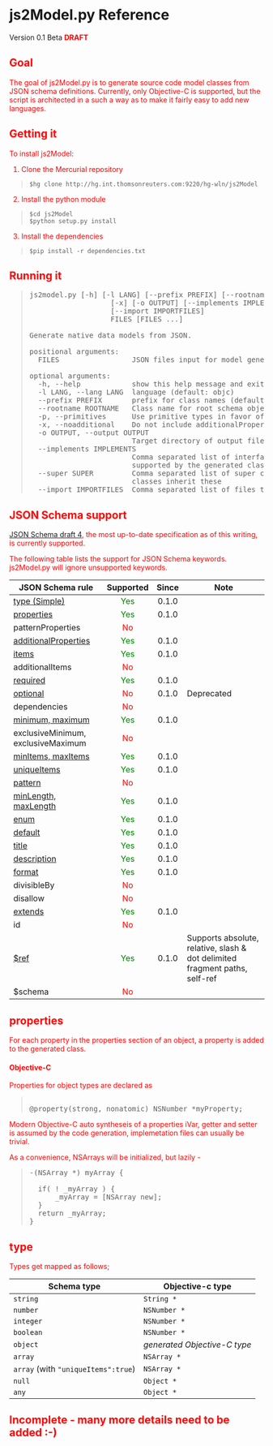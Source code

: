 # js2Model.py Reference

Version 0.1 Beta <font color="red"><b>DRAFT</b></span>

## Goal

The goal of js2Model.py is to generate source code model classes from JSON schema definitions. Currently, only Objective-C is supported, but the script is architected in a such a way as to make it fairly easy to add new languages.

## Getting it

To install js2Model:

1) Clone the Mercurial repository

> ```
> $hg clone http://hg.int.thomsonreuters.com:9220/hg-wln/js2Model 
> ```

2) Install the python module  

> ```
> $cd js2Model
> $python setup.py install
> ```

3) Install the dependencies

> ```
> $pip install -r dependencies.txt
> ```

## Running it

> <pre>
> js2model.py [-h] [-l LANG] [--prefix PREFIX] [--rootname ROOTNAME] [-p]
>                    [-x] [-o OUTPUT] [--implements IMPLEMENTS] [--super SUPER]
>                    [--import IMPORTFILES]
>                    FILES [FILES ...]
> 
> Generate native data models from JSON.
> 
> positional arguments:
>   FILES                 JSON files input for model generation
> 
> optional arguments:
>   -h, --help            show this help message and exit
>   -l LANG, --lang LANG  language (default: objc)
>   --prefix PREFIX       prefix for class names (default: TR)
>   --rootname ROOTNAME   Class name for root schema object (default: fileName)
>   -p, --primitives      Use primitive types in favor of object wrappers
>   -x, --noadditional    Do not include additionalProperties in models
>   -o OUTPUT, --output OUTPUT
>                         Target directory of output files
>   --implements IMPLEMENTS
>                         Comma separated list of interface(s)|protocol(s)
>                         supported by the generated classes
>   --super SUPER         Comma separated list of super classes. Generated
>                         classes inherit these
>   --import IMPORTFILES  Comma separated list of files to @import
> </pre>



## JSON Schema support

[JSON Schema draft 4](http://tools.ietf.org/html/draft-zyp-json-schema-04), the most up-to-date specification as of this writing, is currently supported.

The following table lists the support for JSON Schema keywords. js2Model.py will ignore unsupported keywords. 

| JSON Schema rule                                                                                           | Supported                       | Since | Note |
| -----------------------------------------------------------------------------------------------------------|:-------------------------------:|:-----:|------|
| [type (Simple)](#type)                                                                                     | <font color="green">Yes</font>  | 0.1.0 |      |
| [properties](#properties)                                                                                  | <font color="green">Yes</font>  | 0.1.0 |      |
| patternProperties                                                                                          | <font color="red">No</font>     |       |      |
| [additionalProperties](#additionalproperties)                                                              | <font color="green">Yes</font>  | 0.1.0 |      |
| [items](#items)                                                                                            |  <font color="green">Yes</font> | 0.1.0 |      |
| additionalItems                                                                                            | <font color="red">No</font>     |       |      |
| [required](#required)                                                                                      | <font color="green">Yes</font>  | 0.1.0 |      |
| [optional](#optional)                                                                                      | <font color="red">No</font>     | 0.1.0 | Deprecated |
| dependencies                                                                                               | <font color="red">No</font>     |       |      |
| [minimum, maximum](#minimummaximum-minitemsmaxitems-minlengthmaxlength-required-pattern)                   | <font color="green">Yes</font>  | 0.1.0 |      |
| exclusiveMinimum, exclusiveMaximum                                                                         | <font color="red">No</font>     |       |      |
| [minItems, maxItems](#minimummaximum-minitemsmaxitems-minlengthmaxlength-required-pattern)                 | <font color="green">Yes</font>  | 0.1.0 |      |
| [uniqueItems](#uniqueitems)                                                                                | <font color="green">Yes</font>  | 0.1.0 |      |
| [pattern](#minimummaximum-minitemsmaxitems-minlengthmaxlength-required-pattern)                            | <font color="red">No</font>     |       |      |
| [minLength, maxLength](#minimummaximum-minitemsmaxitems-minlengthmaxlength-required-pattern)               | <font color="green">Yes</font>  | 0.1.0 |      |
| [enum](#enum)                                                                                              | <font color="green">Yes</font>  | 0.1.0 |      |
| [default](#default)                                                                                        | <font color="green">Yes</font>  | 0.1.0 |      |
| [title](#title)                                                                                            | <font color="green">Yes</font>  | 0.1.0 |      |
| [description](#description)                                                                                | <font color="green">Yes</font>  | 0.1.0 |      |
| [format](#format)                                                                                          | <font color="green">Yes</font>  | 0.1.0 |      |
| divisibleBy                                                                                                | <font color="red">No</font>     |       |      |
| disallow                                                                                                   | <font color="red">No</font>     |       |      |
| [extends](#extends)                                                                                        | <font color="green">Yes</font>  | 0.1.0 |      |
| id                                                                                                         | <font color="red">No</font>     |       |      |
| [$ref](#ref)                                                                                               | <font color="green">Yes</font>  | 0.1.0 | Supports absolute, relative, slash & dot delimited fragment paths, self-ref |
| $schema                                                                                                    | <font color="red">No</font>     |       |      |

## properties

For each property in the properties section of an object, a property is added to the generated class.

#### Objective-C

Properties for object types are declared as

> <pre> 
> @property(strong, nonatomic) NSNumber *myProperty;
> </pre>

Modern Objective-C auto syntheseis of a properties iVar, getter and setter is assumed by the code generation, implemetation files can usually be trivial.

As a convenience, NSArrays will be initialized, but lazily -

> <pre>
> -(NSArray *) myArray {
> 	
> 	if( ! _myArray ) {
> 		_myArray = [NSArray new];
> 	}
> 	return _myArray;
> }
> </pre>


## type

Types get mapped as follows;

| Schema type                         | Objective-c type             |
| ------------------------------------| -----------------------------|
| `string`                            | `String *`                   |
| `number`                            | `NSNumber *`                 |
| `integer`                           | `NSNumber *`                 |
| `boolean`                           | `NSNumber *`                 |
| `object`                            | _generated Objective-C type_ |
| `array`                             | `NSArray *`                  |
| `array` (with `"uniqueItems":true`) | `NSArray *`                  |
| `null`                              | `Object *`                   |
| `any`                               | `Object *`                   |


## <font color="red"> Incomplete - many more details need to be added :-)</font>

